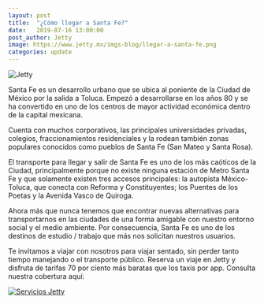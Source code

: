 ```yaml
---
layout: post
title:  "¿Cómo llegar a Santa Fe?"
date:   2019-07-16 13:00:00
post_author: Jetty
image: https://www.jetty.mx/imgs-blog/llegar-a-santa-fe.png
categories: update
---
```

![Jetty]({{site.baseurl}}/imgs-blog/llegar-a-santa-fe.png)

Santa Fe es un desarrollo urbano que se ubica al poniente de la Ciudad de México por la salida a Toluca. Empezó a desarrollarse en los años 80 y se ha convertido en uno de los centros de mayor actividad económica dentro de la capital mexicana.

Cuenta con muchos corporativos, las principales universidades privadas, colegios, fraccionamientos residenciales y la rodean también zonas populares conocidos como pueblos de Santa Fe (San Mateo y Santa Rosa).

El transporte para llegar y salir de Santa Fe es uno de los más caóticos de la Ciudad, principalmente porque no existe ninguna estación de Metro Santa Fe y que solamente existen tres accesos principales: la autopista México-Toluca, que conecta con Reforma y Constituyentes; los Puentes de los Poetas y la Avenida Vasco de Quiroga.

Ahora más que nunca tenemos que encontrar nuevas alternativas para transportarnos en las ciudades de una forma amigable con nuestro entorno social y el medio ambiente. Por consecuencia, Santa Fe es uno de los destinos de estudio / trabajo que más nos solicitan nuestros usuarios.

Te invitamos a viajar con nosotros para viajar sentado, sin perder tanto tiempo manejando o el transporte público. Reserva un viaje en Jetty y disfruta de tarifas 70 por ciento más baratas que los taxis por app. Consulta nuestra cobertura aquí:

<a href="{{site.baseurl}}/imgs-blog/mapa-rutas-jetty.png" target="_blank">
 <img src="{{site.baseurl}}/imgs-blog/mapa-rutas-jetty.png" alt="Servicios Jetty">
</a>